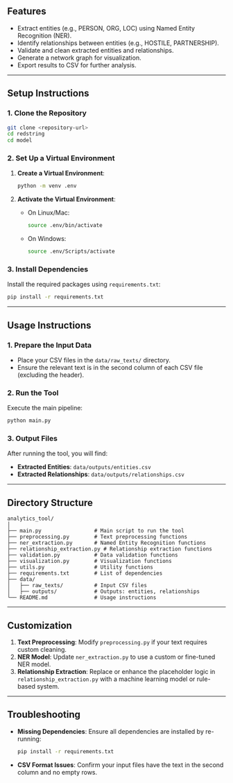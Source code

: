 ## **Features**
- Extract entities (e.g., PERSON, ORG, LOC) using Named Entity Recognition (NER).
- Identify relationships between entities (e.g., HOSTILE, PARTNERSHIP).
- Validate and clean extracted entities and relationships.
- Generate a network graph for visualization.
- Export results to CSV for further analysis.

---

## **Setup Instructions**

### **1. Clone the Repository**
```bash
git clone <repository-url>
cd redstring
cd model
```

### **2. Set Up a Virtual Environment**
1. **Create a Virtual Environment**:
   ```bash
   python -m venv .env
   ```

2. **Activate the Virtual Environment**:
   - On Linux/Mac:
     ```bash
     source .env/bin/activate
     ```
   - On Windows:
     ```bash
     source .env/Scripts/activate
     ```

### **3. Install Dependencies**
Install the required packages using `requirements.txt`:
```bash
pip install -r requirements.txt
```

---

## **Usage Instructions**

### **1. Prepare the Input Data**
- Place your CSV files in the `data/raw_texts/` directory.
- Ensure the relevant text is in the second column of each CSV file (excluding the header).

### **2. Run the Tool**
Execute the main pipeline:
```bash
python main.py
```

### **3. Output Files**
After running the tool, you will find:
- **Extracted Entities**: `data/outputs/entities.csv`
- **Extracted Relationships**: `data/outputs/relationships.csv`
---

## **Directory Structure**
```plaintext
analytics_tool/
│
├── main.py                 # Main script to run the tool
├── preprocessing.py        # Text preprocessing functions
├── ner_extraction.py       # Named Entity Recognition functions
├── relationship_extraction.py # Relationship extraction functions
├── validation.py           # Data validation functions
├── visualization.py        # Visualization functions
├── utils.py                # Utility functions
├── requirements.txt        # List of dependencies
├── data/
│   ├── raw_texts/          # Input CSV files
│   ├── outputs/            # Outputs: entities, relationships
└── README.md               # Usage instructions
```

---

## **Customization**
1. **Text Preprocessing**: Modify `preprocessing.py` if your text requires custom cleaning.
2. **NER Model**: Update `ner_extraction.py` to use a custom or fine-tuned NER model.
3. **Relationship Extraction**: Replace or enhance the placeholder logic in `relationship_extraction.py` with a machine learning model or rule-based system.

---

## **Troubleshooting**
- **Missing Dependencies**:
  Ensure all dependencies are installed by re-running:
  ```bash
  pip install -r requirements.txt
  ```
- **CSV Format Issues**:
  Confirm your input files have the text in the second column and no empty rows.